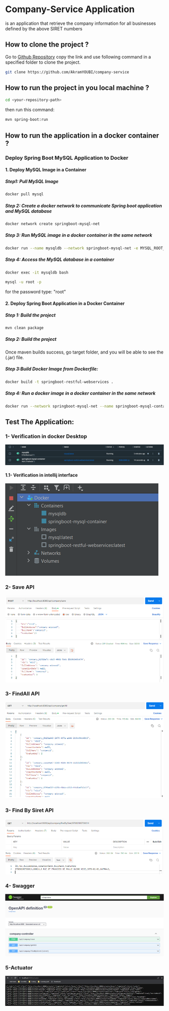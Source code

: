 # Company-Service Application

is an application that retrieve the company information for all
businesses defined by the above SIRET numbers

## How to clone the project ?

Go to [Github Repository](https://github.com/AkramYOUBI/company-service) copy the link and use following command in a specified folder to clone the project.
```bash
git clone https://github.com/AkramYOUBI/company-service
```
## How to run the project in you local machine ?

```bash
cd <your-repository-path>
```
then run this command:

```bash
mvn spring-boot:run
```
## How to run the application in a docker container ?

### Deploy Spring Boot MySQL Application to Docker
#### 1. Deploy MySQL Image in a Container
##### Step1: Pull MySQL Image
```bash
docker pull mysql
```
##### Step 2: Create a docker network to communicate Spring boot application and MySQL database
```bash
docker network create springboot-mysql-net
```
##### Step 3: Run MySQL image in a docker container in the same network
```bash
docker run --name mysqldb --network springboot-mysql-net -e MYSQL_ROOT_PASSWORD=root -e MYSQL_DATABASE=companydb -d mysql
```
##### Step 4: Access the MySQL database in a container
```bash
docker exec -it mysqldb bash
```
```bash
mysql -u root -p
```
for the password type: "root"

#### 2. Deploy Spring Boot Application in a Docker Container
##### Step 1: Build the project
```bash
mvn clean package
```
##### Step 2: Build the project
Once maven builds success, go target folder, and you will be able to see the (.jar) file.
##### Step 3:Build Docker Image from Dockerfile:
```bash
docker build -t springboot-restful-webservices .
```
##### Step 4: Run a docker image in a docker container in the same network
```bash
docker run --network springboot-mysql-net --name springboot-mysql-container -p 8080:8080 springboot-restful-webservices
```
## Test The Application:

### 1- Verification in docker Desktop
![SaveAPI](./src/main/resources/static/images/docker.png)

#### 1.1- Verification in intellij interface
![SaveAPI](./src/main/resources/static/images/docker2.png)

### 2- Save API
![SaveAPI](./src/main/resources/static/images/saveApi.PNG)

### 3- FindAll API
![SaveAPI](./src/main/resources/static/images/findAll.png)

### 3- Find By Siret API
![SaveAPI](./src/main/resources/static/images/findBySiret.png)

### 4- Swagger
![SaveAPI](./src/main/resources/static/images/swagger.png)

### 5-Actuator
![SaveAPI](./src/main/resources/static/images/actuator.png)
